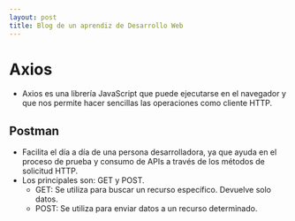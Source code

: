 ```yaml
---
layout: post
title: Blog de un aprendiz de Desarrollo Web
---
```


# Axios
* Axios es una librería  JavaScript que puede ejecutarse en el navegador y que nos permite hacer sencillas las operaciones como cliente HTTP.
## Postman
* Facilita el día a día de una persona desarrolladora, ya que ayuda en el proceso de prueba y consumo de APIs a través de los métodos de solicitud HTTP.
* Los principales son: GET y POST.
   * GET: Se utiliza para buscar un recurso específico. Devuelve solo datos.
   * POST: Se utiliza para enviar datos a un recurso determinado.
